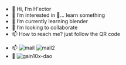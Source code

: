 - 👋 Hi, I’m H'ector
- 👀 I’m interested in 👀... learn something
- 🌱 I’m currently learning blender
- 💞️ I’m looking to collaborate
- 📫 How to reach me? just follow the QR code

<!---
sudosu4pp/sudosu4pp is a ✨ special ✨ repository because its `README.md` (this file) appears on your GitHub profile.
You can click the Preview link to take a look at your changes.
--->
- 📫 
![mail](https://github.com/sudosu4pp/sudosu4pp/assets/129112308/8ef1f8fc-df8a-4e76-9f25-ff54148e61d1)
![mail2](https://github.com/sudosu4pp/sudosu4pp/assets/129112308/fec37b43-af7d-40cf-bbf3-1101e723af4f)
- 👀
![gain10x-dao](https://github.com/sudosu4pp/sudosu4pp/assets/129112308/3cbacff6-5537-41b6-97cd-f5caf203a48b)
